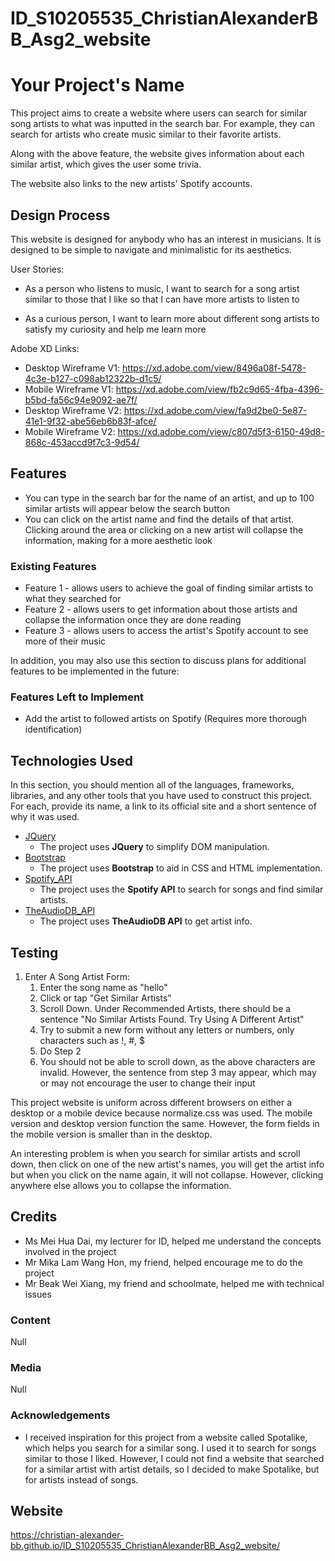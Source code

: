 # ID_S10205535_ChristianAlexanderBB_Asg2_website

# Your Project's Name

This project aims to create a website where users can search for similar song artists to what was inputted in the search bar. For example, they can search for artists who create music similar to their favorite artists.

Along with the above feature, the website gives information about each similar artist, which gives the user some trivia.

The website also links to the new artists' Spotify accounts.
 
## Design Process

This website is designed for anybody who has an interest in musicians. It is designed to be simple to navigate and minimalistic for its aesthetics.

User Stories:
- As a person who listens to music, I want to search for a song artist similar to those that I like so that I can have more artists to listen to

- As a curious person, I want to learn more about different song artists to satisfy my curiosity and help me learn more

Adobe XD Links:
- Desktop Wireframe V1: https://xd.adobe.com/view/8496a08f-5478-4c3e-b127-c098ab12322b-d1c5/
- Mobile Wireframe V1: https://xd.adobe.com/view/fb2c9d65-4fba-4396-b5bd-fa56c94e9092-ae7f/
- Desktop Wireframe V2: https://xd.adobe.com/view/fa9d2be0-5e87-41e1-9f32-abe56eb6b83f-afce/
- Mobile Wireframe V2: https://xd.adobe.com/view/c807d5f3-6150-49d8-868c-453accd9f7c3-9d54/

## Features

- You can type in the search bar for the name of an artist, and up to 100 similar artists will appear below the search button
- You can click on the artist name and find the details of that artist. Clicking around the area or clicking on a new artist will collapse the information, making for a more aesthetic look

### Existing Features

- Feature 1 - allows users to achieve the goal of finding similar artists to what they searched for
- Feature 2 - allows users to get information about those artists and collapse the information once they are done reading
- Feature 3 - allows users to access the artist's Spotify account to see more of their music

In addition, you may also use this section to discuss plans for additional features to be implemented in the future:

### Features Left to Implement

- Add the artist to followed artists on Spotify (Requires more thorough identification)

## Technologies Used

In this section, you should mention all of the languages, frameworks, libraries, and any other tools that you have used to construct this project. For each, provide its name, a link to its official site and a short sentence of why it was used.

- [JQuery](https://jquery.com)
    - The project uses **JQuery** to simplify DOM manipulation.
- [Bootstrap](https://getbootstrap.com/)
    - The project uses **Bootstrap** to aid in CSS and HTML implementation.
- [Spotify_API](https://developer.spotify.com/documentation/web-api/)
    - The project uses the **Spotify API** to search for songs and find similar artists.
- [TheAudioDB_API](https://www.theaudiodb.com/api_guide.php)
    - The project uses **TheAudioDB API** to get artist info.


## Testing

1. Enter A Song Artist Form:
    1. Enter the song name as "hello"
    2. Click or tap "Get Similar Artists" 
    3. Scroll Down. Under Recommended Artists, there should be a sentence "No Similar Artists Found. Try Using A Different Artist"
    4. Try to submit a new form without any letters or numbers, only characters such as !, #, $
    5. Do Step 2
    6. You should not be able to scroll down, as the above characters are invalid. However, the sentence from step 3 may appear, which may or may not encourage the user to change their input

This project website is uniform across different browsers on either a desktop or a mobile device because normalize.css was used. The mobile version and desktop version function the same. However, the form fields in the mobile version is smaller than in the desktop.

An interesting problem is when you search for similar artists and scroll down, then click on one of the new artist's names, you will get the artist info but when you click on the name again, it will not collapse. However, clicking anywhere else allows you to collapse the information.

## Credits

- Ms Mei Hua Dai, my lecturer for ID, helped me understand the concepts involved in the project
- Mr Mika Lam Wang Hon, my friend, helped encourage me to do the project
- Mr Beak Wei Xiang, my friend and schoolmate, helped me with technical issues

### Content
Null

### Media
Null

### Acknowledgements

- I received inspiration for this project from a website called Spotalike, which helps you search for a similar song. I used it to search for songs similar to those I liked. However, I could not find a website that searched for a similar artist with artist details, so I decided to make Spotalike, but for artists instead of songs.

## Website
https://christian-alexander-bb.github.io/ID_S10205535_ChristianAlexanderBB_Asg2_website/